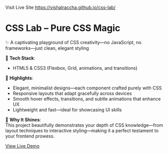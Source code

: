 Visit Live Site  https://vishalraccha.github.io/css-lab/

#  CSS Lab – Pure CSS Magic

✨ A captivating playground of CSS creativity—no JavaScript, no frameworks—just clean, elegant styling

🔹 **Tech Stack**:  
   - HTML5 & CSS3 (Flexbox, Grid, animations, and transitions)

🔹 **Highlights**:  
   -  Elegant, minimalist designs—each component crafted purely with CSS  
   -  Responsive layouts that adapt gracefully across devices  
   -  Smooth hover effects, transitions, and subtle animations that enhance UX  
   -  Lightweight and fast—ideal for showcasing UI skills

📌 **Why It Shines**:  
This project beautifully demonstrates your depth of CSS knowledge—from layout techniques to interactive styling—making it a perfect testament to your frontend prowess.

[ View Live Demo ](https://vishalraccha.github.io/css-lab/)  
